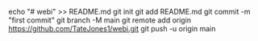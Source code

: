 echo "# webi" >> README.md
git init
git add README.md
git commit -m "first commit"
git branch -M main
git remote add origin https://github.com/TateJones1/webi.git
git push -u origin main
